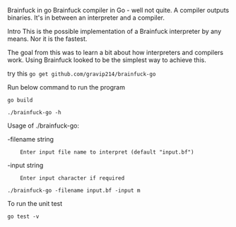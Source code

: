 Brainfuck in go
Brainfuck compiler in Go - well not quite. A compiler outputs binaries. It's in between an interpreter and a compiler.

Intro
This is the possible implementation of a Brainfuck interpreter by any means. Nor it is the fastest.

The goal from this was to learn a bit about how interpreters and compilers work. Using Brainfuck looked to be the simplest way to achieve this.


 try this `go get github.com/gravip214/brainfuck-go`
 
Run below command to run the program

`go build`

`./brainfuck-go -h`

Usage of ./brainfuck-go:

  -filename string

    	Enter input file name to interpret (default "input.bf")

  -input string

    	Enter input character if required

`./brainfuck-go -filename input.bf -input m`

To run the unit test

`go test -v`
